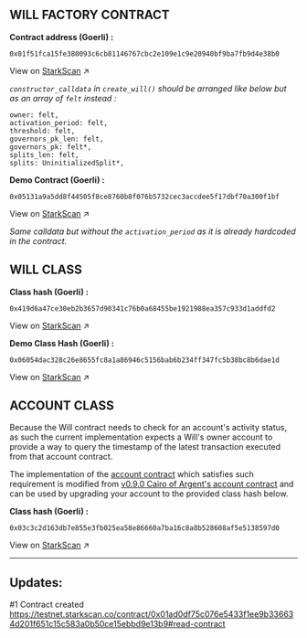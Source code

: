 ## WILL FACTORY CONTRACT

**Contract address (Goerli) :**

```
0x01f51fca15fe380093c6cb81146767cbc2e109e1c9e20940bf9ba7fb9d4e38b0
```

View on [StarkScan](https://testnet.starkscan.co/contract/0x01f51fca15fe380093c6cb81146767cbc2e109e1c9e20940bf9ba7fb9d4e38b0#overview) ↗️

_`constructor_calldata` in `create_will()` should be arranged like below but as an array of `felt` instead :_

```
owner: felt,
activation_period: felt,
threshold: felt,
governors_pk_len: felt,
governors_pk: felt*,
splits_len: felt,
splits: UninitializedSplit*,
```

**Demo Contract (Goerli) :**

```
0x05131a9a5dd8f44505f8ce8760b8f076b5732cec3accdee5f17dbf70a300f1bf
```

View on [StarkScan](https://testnet.starkscan.co/contract/0x05131a9a5dd8f44505f8ce8760b8f076b5732cec3accdee5f17dbf70a300f1bf#overview) ↗️

_Same calldata but without the `activation_period` as it is already hardcoded in the contract._

## WILL CLASS

**Class hash (Goerli) :**

```
0x419d6a47ce30eb2b3657d90341c76b0a68455be1921988ea357c933d1addfd2
```

View on [StarkScan](https://testnet.starkscan.co/class/0x419d6a47ce30eb2b3657d90341c76b0a68455be1921988ea357c933d1addfd2#overview) ↗️

**Demo Class Hash (Goerli) :**

```
0x06054dac328c26e8655fc8a1a86946c5156bab6b234ff347fc5b38bc8b6dae1d
```

View on [StarkScan](https://testnet.starkscan.co/class/0x06054dac328c26e8655fc8a1a86946c5156bab6b234ff347fc5b38bc8b6dae1d#overview) ↗️

## ACCOUNT CLASS

Because the Will contract needs to check for an account's activity status, as such the current implementation expects a Will's owner account to provide a way to query the timestamp of the latest transaction executed from that account contract.

The implementation of the [account contract](https://github.com/starknet-inheritance/contracts/blob/main/src/account/argent_account_tx_tt.cairo) which satisfies such requirement is modified from [v0.9.0 Cairo of Argent's account contract](https://github.com/argentlabs/argent-contracts-starknet/tree/cairo/v0.9.0) and can be used by upgrading your account to the provided class hash below.

**Class hash (Goerli) :**

```
0x03c3c2d163db7e855e3fb025ea58e86660a7ba16c8a8b528608af5e5138597d0
```

View on [StarkScan](https://testnet.starkscan.co/class/0x03c3c2d163db7e855e3fb025ea58e86660a7ba16c8a8b528608af5e5138597d0#overview) ↗️

---

## Updates:

#1 Contract created
https://testnet.starkscan.co/contract/0x01ad0df75c076e5433f1ee9b336634d201f651c15c583a0b50ce15ebbd9e13b9#read-contract

